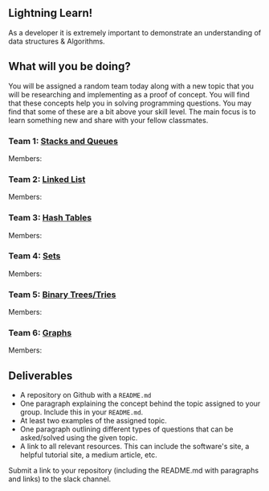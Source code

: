 ## Lightning Learn!
As a developer it is extremely important to demonstrate an understanding of data structures & Algorithms.

## What will you be doing?
You will be assigned a random team today along with a new topic that you will be researching and implementing as a proof of concept. You will find that these concepts help you in solving programming questions. You may find that some of these are a bit above your skill level.  The main focus is to learn something new and share with your fellow classmates.

### Team 1: [Stacks and Queues](https://git.generalassemb.ly/SF-SEI/Stacks-and-Queues)
  Members: 
### Team 2: [Linked List](https://git.generalassemb.ly/SF-SEI/Linked-Lists)
  Members: 
### Team 3: [Hash Tables](https://git.generalassemb.ly/SF-SEI/Hash-Tables)
  Members: 
### Team 4: [Sets](https://git.generalassemb.ly/SF-SEI/Sets)
  Members: 
### Team 5: [Binary Trees/Tries](https://git.generalassemb.ly/SF-SEI/Binary-Trees-Tries)
  Members: 
### Team 6: [Graphs](https://git.generalassemb.ly/SF-SEI/Graphs)
  Members: 
  
## Deliverables
  - A repository on Github with a `README.md`
  - One paragraph explaining the concept behind the topic assigned to your group. Include this in your `README.md`.
  - At least two examples of the assigned topic.
  - One paragraph outlining different types of questions that can be asked/solved using the given topic. 
  - A link to all relevant resources. This can include the software's site, a helpful tutorial site, a medium article, etc.
  
  Submit a link to your repository (including the README.md with paragraphs and links) to the slack channel.
